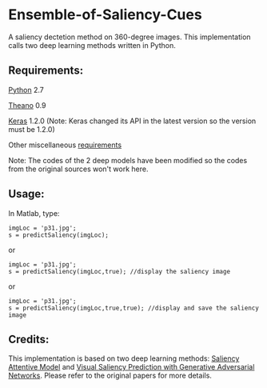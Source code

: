 # Ensemble-of-Saliency-Cues
A saliency dectetion method on 360-degree images.
This implementation calls two deep learning methods written in Python.

## Requirements:
[Python](https://www.python.org/download/releases/2.7/) 2.7

[Theano](http://deeplearning.net/software/theano/install_windows.html) 0.9

[Keras](https://keras.io/) 1.2.0 (Note: Keras changed its API in the latest version so the version must be 1.2.0)

Other miscellaneous [requirements](https://github.com/imatge-upc/saliency-salgan-2017/blob/master/requirements.txt)

Note: The codes of the 2 deep models have been modified so the codes from the original sources won't work here.
## Usage:
In Matlab, type:
```
imgLoc = 'p31.jpg';
s = predictSaliency(imgLoc);
```

or 
```
imgLoc = 'p31.jpg';
s = predictSaliency(imgLoc,true); //display the saliency image
```

or 
```
imgLoc = 'p31.jpg';
s = predictSaliency(imgLoc,true,true); //display and save the saliency image
```

## Credits:
This implementation is based on two deep learning methods: [Saliency Attentive Model](https://github.com/marcellacornia/sam) and [Visual Saliency Prediction with Generative Adversarial Networks](https://github.com/imatge-upc/saliency-salgan-2017). Please refer to the original papers for more details.

